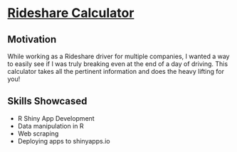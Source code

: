 # [Rideshare Calculator](https://atseewal.shinyapps.io/rideshareprofitability/ "Drew's Rideshare Calculator")

## Motivation
While working as a Rideshare driver for multiple companies, I wanted a way to easily see if I was truly breaking even at the end of a day of driving. This calculator takes all the pertinent information and does the heavy lifting for you!

## Skills Showcased
* R Shiny App Development
* Data manipulation in R
* Web scraping
* Deploying apps to shinyapps.io
